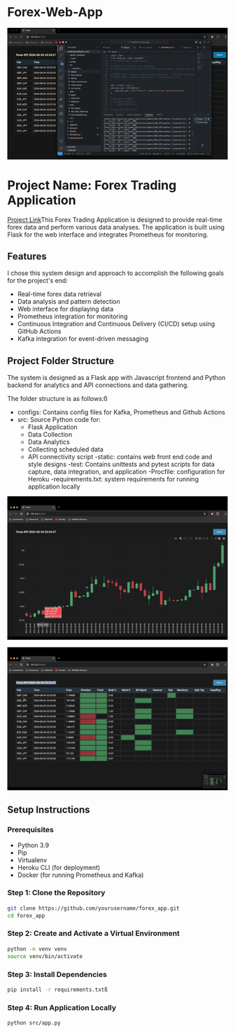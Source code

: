 # Forex-Web-App
![alt images](https://github.com/ramruph/Forex-Web-App/blob/main/images/demo.gif)

# Project Name: Forex Trading Application
[Project Link](https://github.com/ramruph/Forex-Web-App)This Forex Trading Application is designed to provide real-time forex data and perform various data analyses. The application is built using Flask for the web interface and integrates Prometheus for monitoring.

## Features
I chose this system design and approach to accomplish the following goals for the project's end:
- Real-time forex data retrieval
- Data analysis and pattern detection
- Web interface for displaying data
- Prometheus integration for monitoring
- Continuous Integration and Continuous Delivery (CI/CD) setup using GitHub Actions
- Kafka integration for event-driven messaging

## Project Folder Structure
The system is designed as a Flask app with Javascript frontend and Python backend for analytics and API connections and data gathering.

The folder structure is as follows:ß
- configs: Contains config files for Kafka, Prometheus and Github Actions
- src: Source Python code for:
    - Flask Application
    - Data Collection
    - Data Analytics
    - Collecting scheduled data
    - API connectivity script
-static: contains web front end code and style designs
-test: Contains unittests and pytest scripts for data capture, data integration, and application
-Procfile: configuration for Heroku
-requirements.txt: system requirements for running application locally

![alt images](https://github.com/ramruph/Forex-Web-App/blob/main/images/screenshot1.png)

![alt images](https://github.com/ramruph/Forex-Web-App/blob/main/images/screenshot2.png)

## Setup Instructions
### Prerequisites
- Python 3.9
- Pip
- Virtualenv
- Heroku CLI (for deployment)
- Docker (for running Prometheus and Kafka)

### Step 1: Clone the Repository

```bash
git clone https://github.com/yourusername/forex_app.git
cd forex_app
```

### Step 2: Create and Activate a Virtual Environment
```bash
python -m venv venv
source venv/bin/activate  
```
### Step 3: Install Dependencies
```bash
pip install -r requirements.txtß
```
### Step 4: Run Application Locally
```bash
python src/app.py
```

